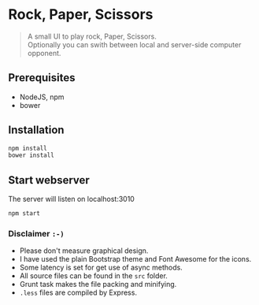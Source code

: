 # Rock, Paper, Scissors

> A small UI to play rock, Paper, Scissors.  
> Optionally you can swith between local and server-side computer opponent.

## Prerequisites

- NodeJS, npm
- bower

## Installation

```javascript
npm install
bower install
```

## Start webserver

The server will listen on localhost:3010

```javascript
npm start
```

### Disclaimer `:-)`

- Please don't measure graphical design.
- I have used the plain Bootstrap theme and Font Awesome for the icons.
- Some latency is set for get use of async methods.
- All source files can be found in the `src` folder.
- Grunt task makes the file packing and minifying.
- `.less` files are compiled by Express. 
